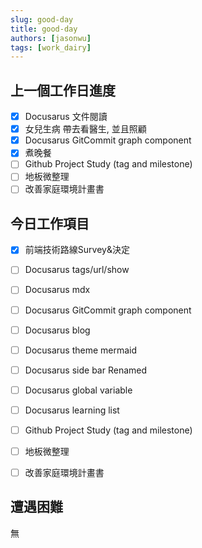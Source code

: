 ```yaml
---
slug: good-day
title: good-day
authors: [jasonwu]
tags: [work_dairy]
---
```


## 上一個工作日進度
- [x] Docusarus 文件閱讀
- [x] 女兒生病 帶去看醫生, 並且照顧
- [x] Docusarus GitCommit graph component
- [x] 煮晚餐
- [ ] Github Project Study (tag and milestone)
- [ ] 地板微整理
- [ ] 改善家庭環境計畫書

## 今日工作項目

- [x] 前端技術路線Survey&決定
- [ ] Docusarus tags/url/show 
- [ ] Docusarus mdx
- [ ] Docusarus GitCommit graph component
- [ ] Docusarus blog
- [ ] Docusarus theme mermaid
- [ ] Docusarus side bar Renamed
- [ ] Docusarus global variable
- [ ] Docusarus learning list
- [ ] Github Project Study (tag and milestone)
- [ ] 地板微整理
- [ ] 改善家庭環境計畫書


## 遭遇困難
無

